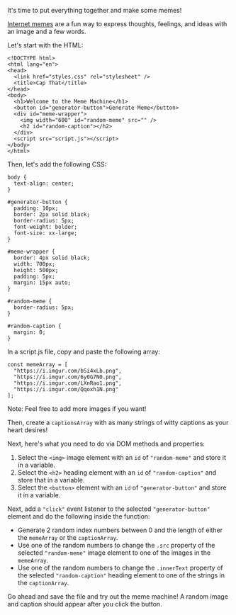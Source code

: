 It's time to put everything together and make some memes!

[Internet memes](https://en.wikipedia.org/wiki/Internet_meme) are a fun way to express thoughts, feelings, and ideas with an image and a few words.

Let's start with the HTML:
```
<!DOCTYPE html>
<html lang="en">
<head>
  <link href="styles.css" rel="stylesheet" />
  <title>Cap That</title>
</head>
<body>
  <h1>Welcome to the Meme Machine</h1>
  <button id="generator-button">Generate Meme</button>
  <div id="meme-wrapper">
    <img width="600" id="random-meme" src="" />
    <h2 id="random-caption"></h2>
  </div>
  <script src="script.js"></script>
</body>
</html>
```
Then, let's add the following CSS:
```
body {
  text-align: center;
}

#generator-button {
  padding: 10px;
  border: 2px solid black;
  border-radius: 5px;
  font-weight: bolder;
  font-size: xx-large;
}

#meme-wrapper {
  border: 4px solid black;
  width: 700px;
  height: 500px;
  padding: 5px;
  margin: 15px auto;
}

#random-meme {
  border-radius: 5px;
}

#random-caption {
  margin: 0;
}
```
In a script.js file, copy and paste the following array:
```
const memeArray = [
  "https://i.imgur.com/bSi4xLb.png",
  "https://i.imgur.com/6y0G7N0.png",
  "https://i.imgur.com/LXnRao1.png",
  "https://i.imgur.com/Qqoxh1N.png"
];
```
Note: Feel free to add more images if you want!

Then, create a ``captionsArray`` with as many strings of witty captions as your heart desires!

Next, here's what you need to do via DOM methods and properties:
1. Select the ``<img>`` image element with an ``id`` of ``"random-meme"`` and store it in a variable.
2. Select the ``<h2>`` heading element with an ``id`` of ``"random-caption"`` and store that in a variable.
3. Select the ``<button>`` element with an ``id`` of ``"generator-button"`` and store it in a variable.

Next, add a ``"click"`` event listener to the selected ``"generator-button"`` element and do the following inside the function:

- Generate 2 random index numbers between 0 and the length of either the ``memeArray`` or the ``captionArray``.
- Use one of the random numbers to change the ``.src`` property of the selected ``"random-meme"`` image element to one of the images in the ``memeArray``.
- Use one of the random numbers to change the ``.innerText`` property of the selected ``"random-caption"`` heading element to one of the strings in the ``captionArray``.
  
Go ahead and save the file and try out the meme machine! A random image and caption should appear after you click the button.

